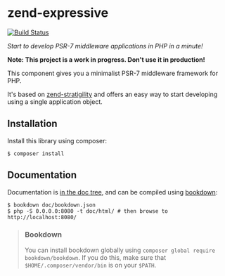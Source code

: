# zend-expressive

[![Build Status](https://secure.travis-ci.org/zendframework/zend-expressive.svg?branch=master)](https://secure.travis-ci.org/zendframework/zend-expressive)

*Start to develop PSR-7 middleware applications in PHP in a minute!*

**Note: This project is a work in progress. Don't use it in production!**

This component gives you a minimalist PSR-7 middleware framework for PHP.

It's based on [zend-stratigility](https://github.com/zendframework/zend-stratigility)
and offers an easy way to start developing using a single application object.

## Installation

Install this library using composer:

```console
$ composer install
```

## Documentation

Documentation is [in the doc tree](doc/), and can be compiled using [bookdown](http://bookdown.io):

```console
$ bookdown doc/bookdown.json
$ php -S 0.0.0.0:8080 -t doc/html/ # then browse to http://localhost:8080/
```

> ### Bookdown
>
> You can install bookdown globally using `composer global require bookdown/bookdown`. If you do
> this, make sure that `$HOME/.composer/vendor/bin` is on your `$PATH`.
